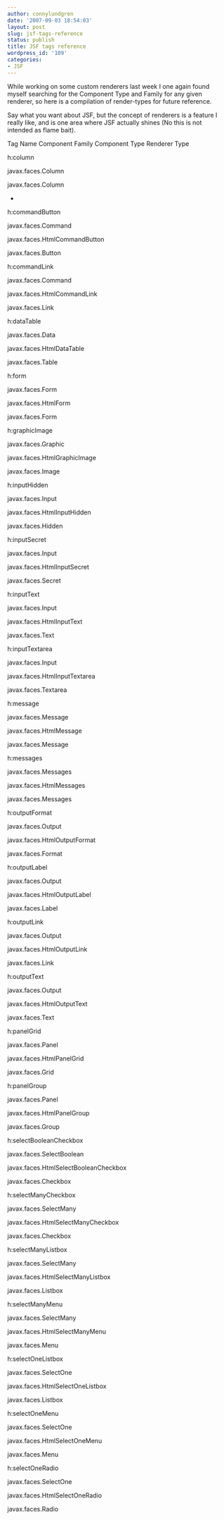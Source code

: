```yaml
---
author: connylundgren
date: '2007-09-03 18:54:03'
layout: post
slug: jsf-tags-reference
status: publish
title: JSF tags reference
wordpress_id: '109'
categories:
- JSF
---
```


While working on some custom renderers last week I one again found myself
searching for the Component Type and Family for any given renderer, so here is
a compilation of render-types for future reference.

Say what you want about JSF, but the concept of renderers is a feature I
really like, and is one area where JSF actually shines (No this is not
intended as flame bait).

Tag Name Component Family Component Type Renderer Type

h:column

javax.faces.Column

javax.faces.Column

-

h:commandButton

javax.faces.Command

javax.faces.HtmlCommandButton

javax.faces.Button

h:commandLink

javax.faces.Command

javax.faces.HtmlCommandLink

javax.faces.Link

h:dataTable

javax.faces.Data

javax.faces.HtmlDataTable

javax.faces.Table

h:form

javax.faces.Form

javax.faces.HtmlForm

javax.faces.Form

h:graphicImage

javax.faces.Graphic

javax.faces.HtmlGraphicImage

javax.faces.Image

h:inputHidden

javax.faces.Input

javax.faces.HtmlInputHidden

javax.faces.Hidden

h:inputSecret

javax.faces.Input

javax.faces.HtmlInputSecret

javax.faces.Secret

h:inputText

javax.faces.Input

javax.faces.HtmlInputText

javax.faces.Text

h:inputTextarea

javax.faces.Input

javax.faces.HtmlInputTextarea

javax.faces.Textarea

h:message

javax.faces.Message

javax.faces.HtmlMessage

javax.faces.Message

h:messages

javax.faces.Messages

javax.faces.HtmlMessages

javax.faces.Messages

h:outputFormat

javax.faces.Output

javax.faces.HtmlOutputFormat

javax.faces.Format

h:outputLabel

javax.faces.Output

javax.faces.HtmlOutputLabel

javax.faces.Label

h:outputLink

javax.faces.Output

javax.faces.HtmlOutputLink

javax.faces.Link

h:outputText

javax.faces.Output

javax.faces.HtmlOutputText

javax.faces.Text

h:panelGrid

javax.faces.Panel

javax.faces.HtmlPanelGrid

javax.faces.Grid

h:panelGroup

javax.faces.Panel

javax.faces.HtmlPanelGroup

javax.faces.Group

h:selectBooleanCheckbox

javax.faces.SelectBoolean

javax.faces.HtmlSelectBooleanCheckbox

javax.faces.Checkbox

h:selectManyCheckbox

javax.faces.SelectMany

javax.faces.HtmlSelectManyCheckbox

javax.faces.Checkbox

h:selectManyListbox

javax.faces.SelectMany

javax.faces.HtmlSelectManyListbox

javax.faces.Listbox

h:selectManyMenu

javax.faces.SelectMany

javax.faces.HtmlSelectManyMenu

javax.faces.Menu

h:selectOneListbox

javax.faces.SelectOne

javax.faces.HtmlSelectOneListbox

javax.faces.Listbox

h:selectOneMenu

javax.faces.SelectOne

javax.faces.HtmlSelectOneMenu

javax.faces.Menu

h:selectOneRadio

javax.faces.SelectOne

javax.faces.HtmlSelectOneRadio

javax.faces.Radio

